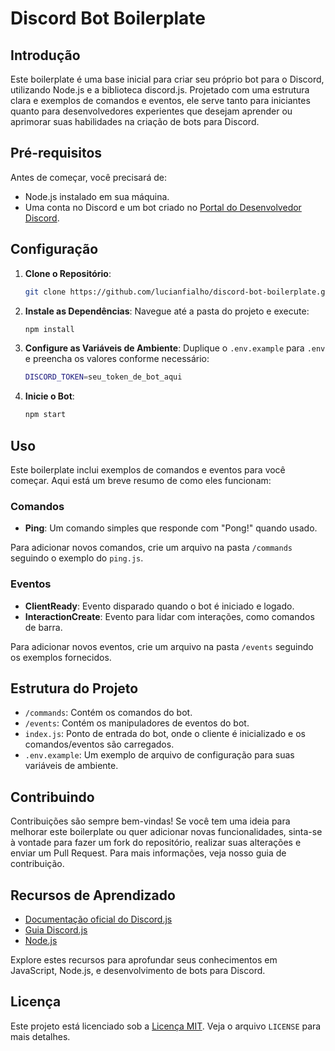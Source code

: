# Discord Bot Boilerplate

## Introdução

Este boilerplate é uma base inicial para criar seu próprio bot para o Discord, utilizando Node.js e a biblioteca discord.js. Projetado com uma estrutura clara e exemplos de comandos e eventos, ele serve tanto para iniciantes quanto para desenvolvedores experientes que desejam aprender ou aprimorar suas habilidades na criação de bots para Discord.

## Pré-requisitos

Antes de começar, você precisará de:

- Node.js instalado em sua máquina.
- Uma conta no Discord e um bot criado no [Portal do Desenvolvedor Discord](https://discord.com/developers/applications).

## Configuração

1. **Clone o Repositório**:
   ````bash
   git clone https://github.com/lucianfialho/discord-bot-boilerplate.git```
   ````
2. **Instale as Dependências**: Navegue até a pasta do projeto e execute:
   ```bash
   npm install
   ```
3. **Configure as Variáveis de Ambiente**: Duplique o `.env.example` para `.env` e preencha os valores conforme necessário:
   ```bash
   DISCORD_TOKEN=seu_token_de_bot_aqui
   ```
4. **Inicie o Bot**:
   ```bash
   npm start
   ```

## Uso

Este boilerplate inclui exemplos de comandos e eventos para você começar. Aqui está um breve resumo de como eles funcionam:

### Comandos

- **Ping**: Um comando simples que responde com "Pong!" quando usado.

Para adicionar novos comandos, crie um arquivo na pasta `/commands` seguindo o exemplo do `ping.js`.

### Eventos

- **ClientReady**: Evento disparado quando o bot é iniciado e logado.
- **InteractionCreate**: Evento para lidar com interações, como comandos de barra.

Para adicionar novos eventos, crie um arquivo na pasta `/events` seguindo os exemplos fornecidos.

## Estrutura do Projeto

- `/commands`: Contém os comandos do bot.
- `/events`: Contém os manipuladores de eventos do bot.
- `index.js`: Ponto de entrada do bot, onde o cliente é inicializado e os comandos/eventos são carregados.
- `.env.example`: Um exemplo de arquivo de configuração para suas variáveis de ambiente.

## Contribuindo

Contribuições são sempre bem-vindas! Se você tem uma ideia para melhorar este boilerplate ou quer adicionar novas funcionalidades, sinta-se à vontade para fazer um fork do repositório, realizar suas alterações e enviar um Pull Request. Para mais informações, veja nosso guia de contribuição.

## Recursos de Aprendizado

- [Documentação oficial do Discord.js](https://discord.js.org/#/docs)
- [Guia Discord.js](https://discordjs.guide/)
- [Node.js](https://nodejs.org/en/docs/)

Explore estes recursos para aprofundar seus conhecimentos em JavaScript, Node.js, e desenvolvimento de bots para Discord.

## Licença

Este projeto está licenciado sob a [Licença MIT](LICENSE). Veja o arquivo `LICENSE` para mais detalhes.
